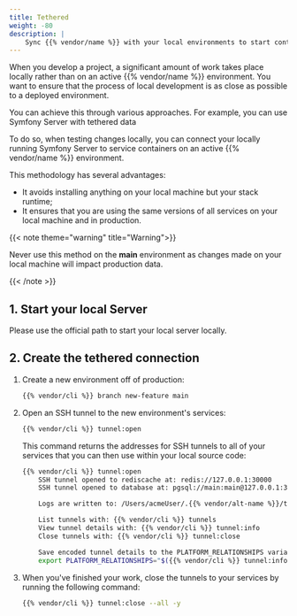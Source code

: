```yaml
---
title: Tethered
weight: -80
description: |
    Sync {{% vendor/name %}} with your local environments to start contributing.
---
```


When you develop a project, a significant amount of work takes place
locally rather than on an active {{% vendor/name %}} environment. You want to ensure
that the process of local development is as close as possible to a deployed
environment.

You can achieve this through various approaches. For example, you can use
Symfony Server with tethered data

To do so, when testing changes locally, you can connect your locally running
Symfony Server to service containers on an active {{% vendor/name %}} environment.

This methodology has several advantages:

- It avoids installing anything on your local machine but your stack runtime;
- It ensures that you are using the same versions of all services on your local
  machine and in production.

{{< note theme="warning" title="Warning">}}

Never use this method on the **main** environment as changes made on your local
machine will impact production data.

{{< /note >}}


## 1. Start your local Server

Please use the official path to start your local server locally.

## 2. Create the tethered connection

1.  Create a new environment off of production:

    ```bash
    {{% vendor/cli %}} branch new-feature main
    ```

1.  Open an SSH tunnel to the new environment's services:

    ```bash
    {{% vendor/cli %}} tunnel:open
    ````
    This command returns the addresses for SSH tunnels to all of your services that you can then use within your local source code:

    ```bash
    {{% vendor/cli %}} tunnel:open
        SSH tunnel opened to rediscache at: redis://127.0.0.1:30000
        SSH tunnel opened to database at: pgsql://main:main@127.0.0.1:30001/main

        Logs are written to: /Users/acmeUser/.{{% vendor/alt-name %}}/tunnels.log

        List tunnels with: {{% vendor/cli %}} tunnels
        View tunnel details with: {{% vendor/cli %}} tunnel:info
        Close tunnels with: {{% vendor/cli %}} tunnel:close

        Save encoded tunnel details to the PLATFORM_RELATIONSHIPS variable using:
        export PLATFORM_RELATIONSHIPS="$({{% vendor/cli %}} tunnel:info --encode)"
    ```

1. When you've finished your work,
    close the tunnels to your services by running the following command:

    ```bash
    {{% vendor/cli %}} tunnel:close --all -y
    ```
